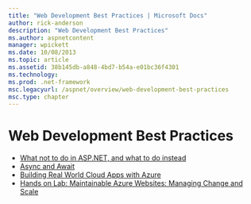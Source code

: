 ```yaml
---
title: "Web Development Best Practices | Microsoft Docs"
author: rick-anderson
description: "Web Development Best Practices"
ms.author: aspnetcontent
manager: wpickett
ms.date: 10/08/2013
ms.topic: article
ms.assetid: 38b145db-a848-4bd7-b54a-e01bc36f4301
ms.technology: 
ms.prod: .net-framework
msc.legacyurl: /aspnet/overview/web-development-best-practices
msc.type: chapter
---
```

Web Development Best Practices
====================

- [What not to do in ASP.NET, and what to do instead](what-not-to-do-in-aspnet-and-what-to-do-instead.md)
- [Async and Await](async-and-await.md)
- [Building Real World Cloud Apps with Azure](../developing-apps-with-windows-azure/building-real-world-cloud-apps-with-windows-azure/index.md)
- [Hands on Lab: Maintainable Azure Websites: Managing Change and Scale](../developing-apps-with-windows-azure/maintainable-azure-websites-managing-change-and-scale.md)
